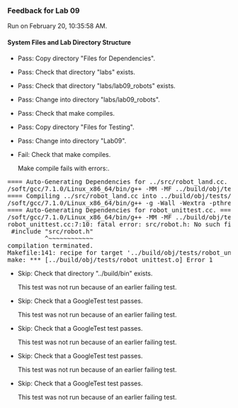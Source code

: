 ### Feedback for Lab 09

Run on February 20, 10:35:58 AM.


#### System Files and Lab Directory Structure

+ Pass: Copy directory "Files for Dependencies".



+ Pass: Check that directory "labs" exists.

+ Pass: Check that directory "labs/lab09_robots" exists.

+ Pass: Change into directory "labs/lab09_robots".

+ Pass: Check that make compiles.



+ Pass: Copy directory "Files for Testing".



+ Pass: Change into directory "Lab09".

+ Fail: Check that make compiles.

    Make compile fails with errors:.
<pre>==== Auto-Generating Dependencies for ../src/robot_land.cc. ====
/soft/gcc/7.1.0/Linux_x86_64/bin/g++ -MM -MF ../build/obj/tests/robot_land.d -MP -MT ../build/obj/tests/robot_land.o -g -Wall -Wextra -pthread -fprofile-arcs -ftest-coverage -c -I/classes/grades/Spring-2019/csci3081/csel-s19c3081/include -I.. -I. -isystem/classes/grades/Spring-2019/csci3081/csel-s19c3081/include -isystem/classes/grades/Spring-2019/csci3081/csel-s19c3081/include/nanovg -isystem/classes/grades/Spring-2019/csci3081/csel-s19c3081/include/MinGfx-1.0  -std=c++14 ../src/robot_land.cc
==== Compiling ../src/robot_land.cc into ../build/obj/tests/robot_land.o. ====
/soft/gcc/7.1.0/Linux_x86_64/bin/g++ -g -Wall -Wextra -pthread -fprofile-arcs -ftest-coverage -c -I/classes/grades/Spring-2019/csci3081/csel-s19c3081/include -I.. -I. -isystem/classes/grades/Spring-2019/csci3081/csel-s19c3081/include -isystem/classes/grades/Spring-2019/csci3081/csel-s19c3081/include/nanovg -isystem/classes/grades/Spring-2019/csci3081/csel-s19c3081/include/MinGfx-1.0  -std=c++14  -c -o  ../build/obj/tests/robot_land.o ../src/robot_land.cc
==== Auto-Generating Dependencies for robot_unittest.cc. ====
/soft/gcc/7.1.0/Linux_x86_64/bin/g++ -MM -MF ../build/obj/tests/robot_unittest.d -MP -MT ../build/obj/tests/robot_unittest.o -g -Wall -Wextra -pthread -fprofile-arcs -ftest-coverage -c -I/classes/grades/Spring-2019/csci3081/csel-s19c3081/include -I.. -I. -isystem/classes/grades/Spring-2019/csci3081/csel-s19c3081/include -isystem/classes/grades/Spring-2019/csci3081/csel-s19c3081/include/nanovg -isystem/classes/grades/Spring-2019/csci3081/csel-s19c3081/include/MinGfx-1.0  -std=c++14 robot_unittest.cc
robot_unittest.cc:7:10: fatal error: src/robot.h: No such file or directory
 #include "src/robot.h"
          ^~~~~~~~~~~~~
compilation terminated.
Makefile:141: recipe for target '../build/obj/tests/robot_unittest.o' failed
make: *** [../build/obj/tests/robot_unittest.o] Error 1
</pre>



+ Skip: Check that directory "../build/bin" exists.

  This test was not run because of an earlier failing test.

+ Skip: Check that a GoogleTest test passes.

  This test was not run because of an earlier failing test.

+ Skip: Check that a GoogleTest test passes.

  This test was not run because of an earlier failing test.

+ Skip: Check that a GoogleTest test passes.

  This test was not run because of an earlier failing test.

+ Skip: Check that a GoogleTest test passes.

  This test was not run because of an earlier failing test.

